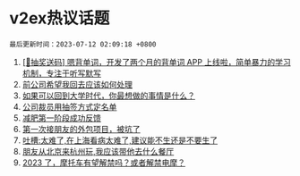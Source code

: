 # v2ex热议话题

`最后更新时间：2023-07-12 02:09:18 +0800`

1. [[🎁抽奖送码] 嗯背单词，开发了两个月的背单词 APP 上线啦，简单暴力的学习机制，专注于听写默写](https://www.v2ex.com/t/955717)
1. [前公司希望我回去应该如何处理](https://www.v2ex.com/t/955698)
1. [如果可以回到大学时代，你最想做的事情是什么？](https://www.v2ex.com/t/955714)
1. [公司裁员用抽签方式定名单](https://www.v2ex.com/t/955741)
1. [减肥第一阶段成功反馈](https://www.v2ex.com/t/955704)
1. [第一次接朋友的外包项目，被坑了](https://www.v2ex.com/t/955810)
1. [吐槽:太难了,在上海看病太难了,建议能不生还是不要生了](https://www.v2ex.com/t/955935)
1. [朋友从北京来杭州玩,我应该带他去什么餐厅](https://www.v2ex.com/t/955767)
1. [2023 了，摩托车有望解禁吗？或者解禁电摩？](https://www.v2ex.com/t/955813)


